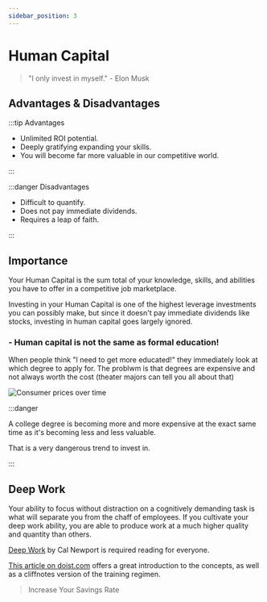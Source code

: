 ```yaml
---
sidebar_position: 3
---
```


# Human Capital

>"I only invest in myself." - Elon Musk

## Advantages & Disadvantages

:::tip Advantages

- Unlimited ROI potential.
- Deeply gratifying expanding your skills.
- You will become far more valuable in our competitive world.

:::

:::danger Disadvantages

- Difficult to quantify.
- Does not pay immediate dividends.
- Requires a leap of faith.

:::

## Importance

Your Human Capital is the sum total of your knowledge, skills, and abilities you have to offer in a competitive job marketplace.

Investing in your Human Capital is one of the highest leverage investments you can possibly make, but since it doesn't pay immediate dividends like stocks, investing in human capital goes largely ignored.

### - Human capital is not the same as formal education!

When people think "I need to get more educated!" they immediately look at which degree to apply for. The problwm is that degrees are expensive and not always worth the cost (theater majors can tell you all about that)

![Consumer prices over time](/img/20yr-price-changes.svg)

:::danger

A college degree is becoming more and more expensive at the exact same time as it's becoming less and less valuable. 

That is a very dangerous trend to invest in.

:::

## Deep Work

Your ability to focus without distraction on a cognitively demanding task is what will separate you from the chaff of employees. If you cultivate your deep work ability, you are able to produce work at a much higher quality and quantity than others.

[Deep Work](https://www.amazon.com/dp/B013UWFM52/ref=dp-kindle-redirect?_encoding=UTF8&btkr=1) by Cal Newport is required reading for everyone. 

[This article on doist.com](https://blog.doist.com/deep-work/) offers a great introduction to the concepts, as well as a cliffnotes version of the training regimen.

>Increase Your Savings Rate